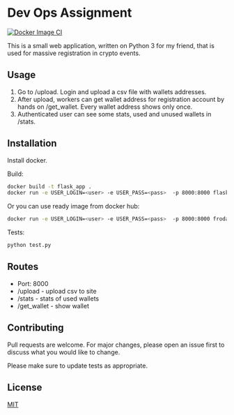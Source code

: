 # Dev Ops Assignment
[![Docker Image CI](https://github.com/Frodan/DevOps_flask/actions/workflows/docker-image.yml/badge.svg)](https://github.com/Frodan/DevOps_flask/actions/workflows/docker-image.yml)

This is a small web application, written on Python 3 for my friend, that is used for massive registration in crypto events.

## Usage
1. Go to /upload. Login and upload a csv file with wallets addresses.
2. After upload, workers can get wallet address for registration account by hands on /get_wallet.
Every wallet address shows only once.
3. Authenticated user can see some stats, used and unused wallets in /stats. 

## Installation
Install docker.

Build:
```bash
docker build -t flask_app .
docker run -e USER_LOGIN=<user> -e USER_PASS=<pass>  -p 8000:8000 flask_app
```
Or you can use ready image from docker hub:
```bash
docker run -e USER_LOGIN=<user> -e USER_PASS=<pass>  -p 8000:8000 frodan/dev_ops
```

Tests:
```bash
python test.py
```
## Routes
- Port: 8000
- /upload - upload csv to site
- /stats - stats of used wallets
- /get_wallet - show wallet

## Contributing
Pull requests are welcome. For major changes, please open an issue first to discuss what you would like to change.

Please make sure to update tests as appropriate.

## License
[MIT](https://choosealicense.com/licenses/mit/)